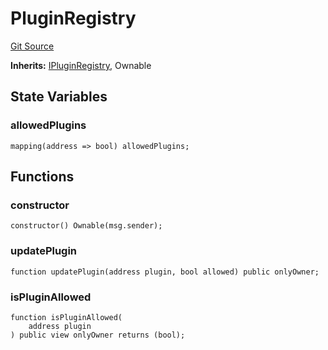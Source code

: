 # PluginRegistry
[Git Source](https://github.com/Ammalgam-Protocol/core-v1/blob/d1df5df9e4b968d0d06a1d2d00a0120c1be82e15/contracts/tokens/PluginRegistry.sol)

**Inherits:**
[IPluginRegistry](/docs/developer-guide/contracts/interfaces/tokens/IPluginRegistry.sol/interface.IPluginRegistry.md), Ownable


## State Variables
### allowedPlugins

```solidity
mapping(address => bool) allowedPlugins;
```


## Functions
### constructor


```solidity
constructor() Ownable(msg.sender);
```

### updatePlugin


```solidity
function updatePlugin(address plugin, bool allowed) public onlyOwner;
```

### isPluginAllowed


```solidity
function isPluginAllowed(
    address plugin
) public view onlyOwner returns (bool);
```

